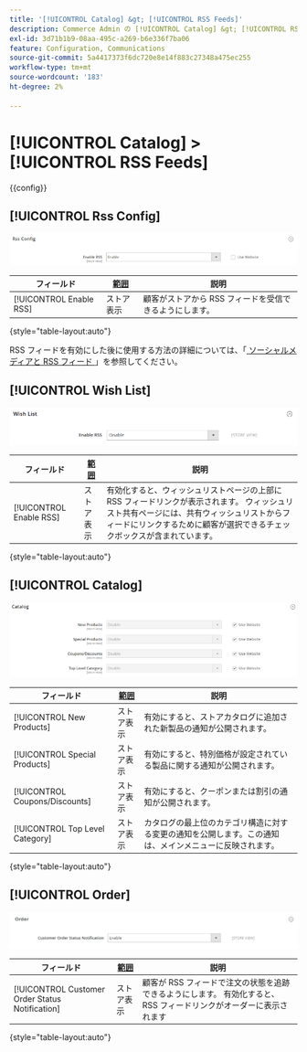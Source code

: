 ```yaml
---
title: '[!UICONTROL Catalog] &gt; [!UICONTROL RSS Feeds]'
description: Commerce Admin の [!UICONTROL Catalog] &gt; [!UICONTROL RSS Feeds] ページで設定を確認します。
exl-id: 3d71b1b9-08aa-495c-a269-b6e336f7ba06
feature: Configuration, Communications
source-git-commit: 5a4417373f6dc720e8e14f883c27348a475ec255
workflow-type: tm+mt
source-wordcount: '183'
ht-degree: 2%

---
```


# [!UICONTROL Catalog] > [!UICONTROL RSS Feeds]

{{config}}

## [!UICONTROL Rss Config]

![Rss 設定 ](./assets/rss-feeds-rss-config.png)<!-- zoom -->

<!-- [Rss Config](https://experienceleague.adobe.com/en/docs/commerce-admin/marketing/communications/social-rss) -->

| フィールド | [ 範囲 ](../../getting-started/websites-stores-views.md#scope-settings) | 説明 |
|--- |--- |--- |
| [!UICONTROL Enable RSS] | ストア表示 | 顧客がストアから RSS フィードを受信できるようにします。 |

{style="table-layout:auto"}

RSS フィードを有効にした後に使用する方法の詳細については、「[ ソーシャルメディアと RSS フィード ](../../merchandising-promotions/social-rss.md)」を参照してください。

## [!UICONTROL Wish List]

![ ウィッシュリスト ](./assets/rss-feeds-wishlist.png)<!-- zoom -->

<!-- [Wish List](https://experienceleague.adobe.com/en/docs/commerce-admin/stores-sales/shopper-tools/wish-lists/wishlists) -->

| フィールド | [ 範囲 ](../../getting-started/websites-stores-views.md#scope-settings) | 説明 |
|--- |--- |--- |
| [!UICONTROL Enable RSS] | ストア表示 | 有効化すると、ウィッシュリストページの上部に RSS フィードリンクが表示されます。 ウィッシュリスト共有ページには、共有ウィッシュリストからフィードにリンクするために顧客が選択できるチェックボックスが含まれています。 |

{style="table-layout:auto"}

## [!UICONTROL Catalog]

![ カタログ ](./assets/rss-feeds-catalog.png)<!-- zoom -->

<!-- [Catalog](https://experienceleague.adobe.com/en/docs/commerce-admin/catalog/catalog-menu) -->

| フィールド | [ 範囲 ](../../getting-started/websites-stores-views.md#scope-settings) | 説明 |
|--- |--- |--- |
| [!UICONTROL New Products] | ストア表示 | 有効にすると、ストアカタログに追加された新製品の通知が公開されます。 |
| [!UICONTROL Special Products] | ストア表示 | 有効にすると、特別価格が設定されている製品に関する通知が公開されます。 |
| [!UICONTROL Coupons/Discounts] | ストア表示 | 有効にすると、クーポンまたは割引の通知が公開されます。 |
| [!UICONTROL Top Level Category] | ストア表示 | カタログの最上位のカテゴリ構造に対する変更の通知を公開します。この通知は、メインメニューに反映されます。 |

{style="table-layout:auto"}

## [!UICONTROL Order]

![ 順序 ](./assets/rss-feeds-order.png)<!-- zoom -->

<!-- [Order](https://experienceleague.adobe.com/en/docs/commerce-admin/stores-sales/order-management/orders/order-status#notification) -->

| フィールド | [ 範囲 ](../../getting-started/websites-stores-views.md#scope-settings) | 説明 |
|--- |--- |--- |
| [!UICONTROL Customer Order Status Notification] | ストア表示 | 顧客が RSS フィードで注文の状態を追跡できるようにします。 有効化すると、RSS フィードリンクがオーダーに表示されます |

{style="table-layout:auto"}
